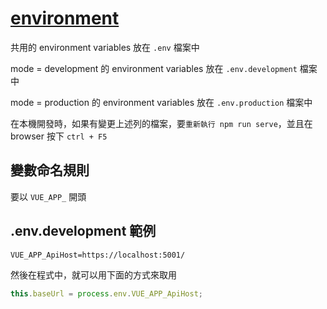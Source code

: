 # [environment](https://cli.vuejs.org/guide/mode-and-env.html)

共用的 environment variables 放在 `.env` 檔案中

mode = development 的 environment variables 放在 `.env.development` 檔案中

mode = production 的 environment variables 放在 `.env.production` 檔案中

在本機開發時，如果有變更上述列的檔案，要`重新執行 npm run serve`，並且在 browser 按下 `ctrl + F5`

## 變數命名規則

要以 `VUE_APP_` 開頭

## .env.development 範例

```
VUE_APP_ApiHost=https://localhost:5001/
```

然後在程式中，就可以用下面的方式來取用

```ts
this.baseUrl = process.env.VUE_APP_ApiHost;
```

